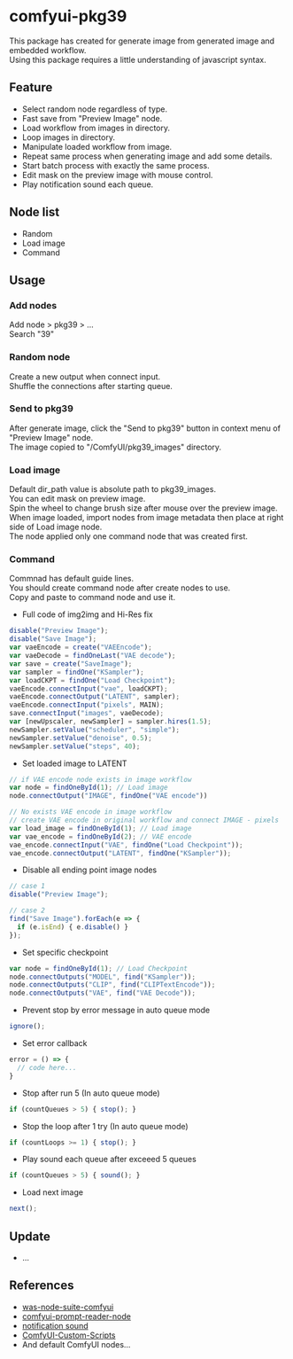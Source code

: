 # comfyui-pkg39

This package has created for generate image from generated image and embedded workflow.  
Using this package requires a little understanding of javascript syntax.  

## Feature

- Select random node regardless of type.
- Fast save from "Preview Image" node.
- Load workflow from images in directory.
- Loop images in directory.
- Manipulate loaded workflow from image.
- Repeat same process when generating image and add some details.
- Start batch process with exactly the same process.
- Edit mask on the preview image with mouse control.
- Play notification sound each queue.

## Node list

- Random
- Load image
- Command

## Usage

### Add nodes  
Add node > pkg39 > ...  
Search "39"

### Random node  
Create a new output when connect input.  
Shuffle the connections after starting queue.  

### Send to pkg39  
After generate image, click the "Send to pkg39" button in context menu of "Preview Image" node.  
The image copied to "/ComfyUI/pkg39_images" directory.  

### Load image  
Default dir_path value is absolute path to pkg39_images.  
You can edit mask on preview image.  
Spin the wheel to change brush size after mouse over the preview image.  
When image loaded, import nodes from image metadata then place at right side of Load image node.  
The node applied only one command node that was created first.

### Command  
Commnad has default guide lines.  
You should create command node after create nodes to use.  
Copy and paste to command node and use it.  

- Full code of img2img and Hi-Res fix
```js
disable("Preview Image");
disable("Save Image");
var vaeEncode = create("VAEEncode");
var vaeDecode = findOneLast("VAE decode");
var save = create("SaveImage");
var sampler = findOne("KSampler");
var loadCKPT = findOne("Load Checkpoint");
vaeEncode.connectInput("vae", loadCKPT);
vaeEncode.connectOutput("LATENT", sampler);
vaeEncode.connectInput("pixels", MAIN);
save.connectInput("images", vaeDecode);
var [newUpscaler, newSampler] = sampler.hires(1.5);
newSampler.setValue("scheduler", "simple");
newSampler.setValue("denoise", 0.5);
newSampler.setValue("steps", 40);
```

- Set loaded image to LATENT
```js
// if VAE encode node exists in image workflow
var node = findOneById(1); // Load image
node.connectOutput("IMAGE", findOne("VAE encode"))
```

```js
// No exists VAE encode in image workflow
// create VAE encode in original workflow and connect IMAGE - pixels
var load_image = findOneById(1); // Load image
var vae_encode = findOneById(2); // VAE encode
vae_encode.connectInput("VAE", findOne("Load Checkpoint"));
vae_encode.connectOutput("LATENT", findOne("KSampler"));
```

- Disable all ending point image nodes
```js
// case 1
disable("Preview Image");

// case 2
find("Save Image").forEach(e => {
  if (e.isEnd) { e.disable() }
});
```

- Set specific checkpoint 
```js
var node = findOneById(1); // Load Checkpoint
node.connectOutputs("MODEL", find("KSampler"));
node.connectOutputs("CLIP", find("CLIPTextEncode"));
node.connectOutputs("VAE", find("VAE Decode"));
```

- Prevent stop by error message in auto queue mode
```js
ignore();
```

- Set error callback
```js
error = () => {
  // code here...
}
```

- Stop after run 5 (In auto queue mode)  
```js
if (countQueues > 5) { stop(); }
```

- Stop the loop after 1 try (In auto queue mode)  
```js
if (countLoops >= 1) { stop(); }
```

- Play sound each queue after exceeed 5 queues
```js
if (countQueues > 5) { sound(); }
```

- Load next image
```js
next();
```

## Update

- ...

## References

- [was-node-suite-comfyui](https://github.com/WASasquatch/was-node-suite-comfyui)
- [comfyui-prompt-reader-node](https://github.com/receyuki/comfyui-prompt-reader-node)
- [notification sound](https://pixabay.com/sound-effects/duck-quack-112941/)
- [ComfyUI-Custom-Scripts](https://github.com/pythongosssss/ComfyUI-Custom-Scripts)
- And default ComfyUI nodes...